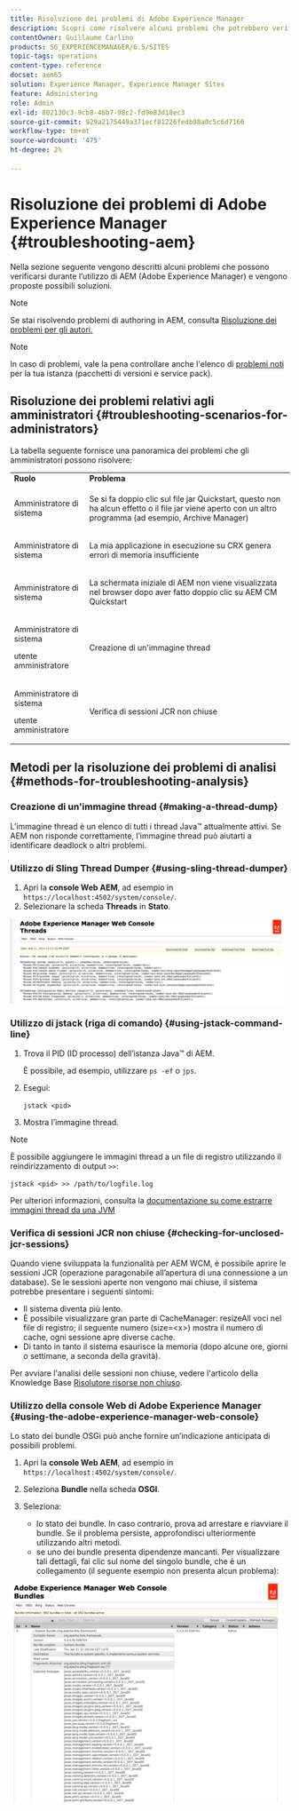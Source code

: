 ```yaml
---
title: Risoluzione dei problemi di Adobe Experience Manager
description: Scopri come risolvere alcuni problemi che potrebbero verificarsi con Adobe Experience Manager.
contentOwner: Guillaume Carlino
products: SG_EXPERIENCEMANAGER/6.5/SITES
topic-tags: operations
content-type: reference
docset: aem65
solution: Experience Manager, Experience Manager Sites
feature: Administering
role: Admin
exl-id: 802130c3-9cb8-46b7-98c2-fd9e83d18ec3
source-git-commit: 929a2175449a371ecf81226fedb98a0c5c6d7166
workflow-type: tm+mt
source-wordcount: '475'
ht-degree: 2%

---
```


# Risoluzione dei problemi di Adobe Experience Manager {#troubleshooting-aem}

Nella sezione seguente vengono descritti alcuni problemi che possono verificarsi durante l’utilizzo di AEM (Adobe Experience Manager) e vengono proposte possibili soluzioni.

>[!NOTE]
>
>Se stai risolvendo problemi di authoring in AEM, consulta [Risoluzione dei problemi per gli autori.](/help/sites-authoring/troubleshooting.md)

>[!NOTE]
>
>In caso di problemi, vale la pena controllare anche l&#39;elenco di [problemi noti](/help/release-notes/release-notes.md) per la tua istanza (pacchetti di versioni e service pack).

## Risoluzione dei problemi relativi agli amministratori {#troubleshooting-scenarios-for-administrators}

La tabella seguente fornisce una panoramica dei problemi che gli amministratori possono risolvere:

<table>
 <tbody>
  <tr>
   <td><strong>Ruolo</strong></td>
   <td><strong>Problema </strong></td>
  </tr>
  <tr>
   <td>Amministratore di sistema</td>
   <td><p>Se si fa doppio clic sul file jar Quickstart, questo non ha alcun effetto o il file jar viene aperto con un altro programma (ad esempio, Archive Manager)</p> </td>
  </tr>
  <tr>
   <td><p>Amministratore di sistema</p> </td>
   <td><p>La mia applicazione in esecuzione su CRX genera errori di memoria insufficiente</p> </td>
  </tr>
  <tr>
   <td><p>Amministratore di sistema</p> </td>
   <td><p>La schermata iniziale di AEM non viene visualizzata nel browser dopo aver fatto doppio clic su AEM CM Quickstart</p> </td>
  </tr>
  <tr>
   <td><p>Amministratore di sistema</p> <p>utente amministratore</p> </td>
   <td><p>Creazione di un'immagine thread</p> </td>
  </tr>
  <tr>
   <td><p>Amministratore di sistema</p> <p>utente amministratore</p> </td>
   <td><p>Verifica di sessioni JCR non chiuse</p> </td>
  </tr>
 </tbody>
</table>


## Metodi per la risoluzione dei problemi di analisi {#methods-for-troubleshooting-analysis}

### Creazione di un&#39;immagine thread {#making-a-thread-dump}

L’immagine thread è un elenco di tutti i thread Java™ attualmente attivi. Se AEM non risponde correttamente, l’immagine thread può aiutarti a identificare deadlock o altri problemi.

### Utilizzo di Sling Thread Dumper {#using-sling-thread-dumper}

1. Apri la **console Web AEM**, ad esempio in `https://localhost:4502/system/console/`.
1. Selezionare la scheda **Threads** in **Stato**.

![schermata_shot_2012-02-13alle43925pm](assets/screen_shot_2012-02-13at43925pm.png)

### Utilizzo di jstack (riga di comando) {#using-jstack-command-line}

1. Trova il PID (ID processo) dell’istanza Java™ di AEM.

   È possibile, ad esempio, utilizzare `ps -ef` o `jps`.

1. Esegui:

   `jstack <pid>`

1. Mostra l’immagine thread.

>[!NOTE]
>
>È possibile aggiungere le immagini thread a un file di registro utilizzando il reindirizzamento di output `>>`:
>
>`jstack <pid> >> /path/to/logfile.log`

Per ulteriori informazioni, consulta la [documentazione su come estrarre immagini thread da una JVM](https://experienceleague.adobe.com/docs/experience-cloud-kcs/kbarticles/KA-17452.html?lang=it)

### Verifica di sessioni JCR non chiuse {#checking-for-unclosed-jcr-sessions}

Quando viene sviluppata la funzionalità per AEM WCM, è possibile aprire le sessioni JCR (operazione paragonabile all’apertura di una connessione a un database). Se le sessioni aperte non vengono mai chiuse, il sistema potrebbe presentare i seguenti sintomi:

* Il sistema diventa più lento.
* È possibile visualizzare gran parte di CacheManager: resizeAll voci nel file di registro; il seguente numero (size=&lt;x>) mostra il numero di cache, ogni sessione apre diverse cache.
* Di tanto in tanto il sistema esaurisce la memoria (dopo alcune ore, giorni o settimane, a seconda della gravità).

Per avviare l&#39;analisi delle sessioni non chiuse, vedere l&#39;articolo della Knowledge Base [Risolutore risorse non chiuso](https://experienceleague.adobe.com/it/docs/experience-cloud-kcs/kbarticles/ka-23761).

### Utilizzo della console Web di Adobe Experience Manager {#using-the-adobe-experience-manager-web-console}

Lo stato dei bundle OSGi può anche fornire un’indicazione anticipata di possibili problemi.

1. Apri la **console Web AEM**, ad esempio in `https://localhost:4502/system/console/`.
1. Seleziona **Bundle** nella scheda **OSGI**.
1. Seleziona:

   * lo stato dei bundle. In caso contrario, prova ad arrestare e riavviare il bundle. Se il problema persiste, approfondisci ulteriormente utilizzando altri metodi.
   * se uno dei bundle presenta dipendenze mancanti. Per visualizzare tali dettagli, fai clic sul nome del singolo bundle, che è un collegamento (il seguente esempio non presenta alcun problema):

![schermata_shot_2012-02-13alle44706pm](assets/screen_shot_2012-02-13at44706pm.png)

